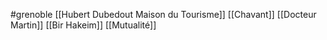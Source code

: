 #grenoble 
[[Hubert  Dubedout  Maison du  Tourisme]]
[[Chavant]]
[[Docteur Martin]]
[[Bir Hakeim]]
[[Mutualité]]